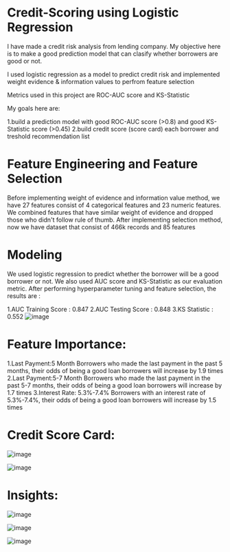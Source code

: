 # Credit-Scoring using Logistic Regression

I  have made a credit risk analysis from lending company. My objective here is to make a good prediction model that can clasify whether borrowers are good or not.

I used logistic regression as a model to predict credit risk and implemented weight evidence & information values to perfrom feature selection

Metrics used in this project are ROC-AUC score and KS-Statistic

My goals here are:

1.build a prediction model with good ROC-AUC score (>0.8) and good KS-Statistic score (>0.45)
2.build credit score (score card) each borrower and treshold recommendation list

# Feature Engineering and Feature Selection

Before implementing weight of evidence and information value method, we have 27 features consist of 4 categorical features and 23 numeric features. We combined features that have similar weight of evidence and dropped those who didn't follow rule of thumb. After implementing selection method, now we have dataset that consist of 466k records and 85 features

# Modeling

We used logistic regression to predict whether the borrower will be a good borrower or not. We also used AUC score and KS-Statistic as our evaluation metric. After performing hyperparameter tuning and feature selection, the results are :

1.AUC Training Score : 0.847
2.AUC Testing Score : 0.848
3.KS Statistic : 0.552
![image](https://github.com/Satyashreet-Behura/Credit-Scoring/assets/141150927/e1f795cd-ae80-4922-9a59-d4a266f8e4da)

# Feature Importance:

1.Last Payment:5 Month Borrowers who made the last payment in the past 5 months, their odds of being a good loan borrowers will increase by 1.9 times
2.Last Payment:5-7 Month Borrowers who made the last payment in the past 5-7 months, their odds of being a good loan borrowers will increase by 1.7 times 3.Interest Rate: 5.3%-7.4% Borrowers with an interest rate of 5.3%-7.4%, their odds of being a good loan borrowers will increase by 1.5 times

# Credit Score Card:

![image](https://github.com/Satyashreet-Behura/Credit-Scoring/assets/141150927/c8f0fdbb-443d-45be-a4b4-85461c75577b)

![image](https://github.com/Satyashreet-Behura/Credit-Scoring/assets/141150927/cf0e9052-4e79-4e3e-a056-b9237781c2a9)

# Insights:

![image](https://github.com/Satyashreet-Behura/Credit-Scoring/assets/141150927/01786d44-ccc6-4fcc-b249-b1fe44d89494)


![image](https://github.com/Satyashreet-Behura/Credit-Scoring/assets/141150927/55f89974-0bad-4413-9ee3-5f05b70da96f)


![image](https://github.com/Satyashreet-Behura/Credit-Scoring/assets/141150927/7885fb1f-b6e9-4ecf-bcc9-84faa7169e50)





